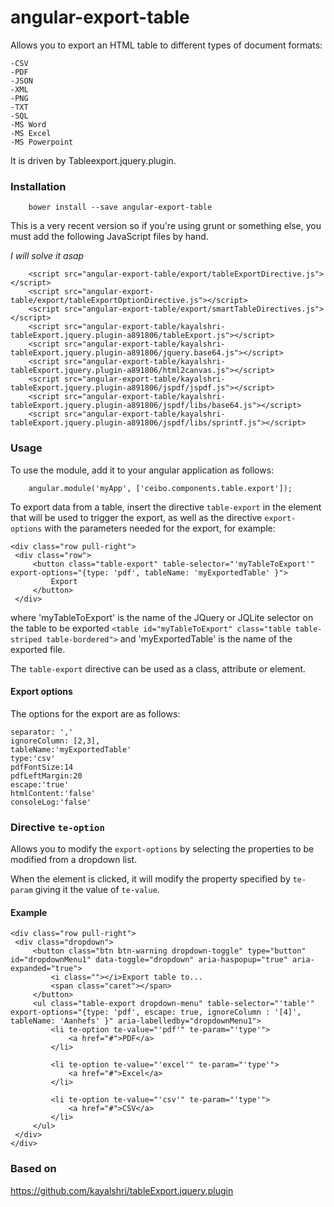 # angular-export-table
Allows you to export an HTML table to different types of document formats:

    -CSV
    -PDF
    -JSON
    -XML
    -PNG
    -TXT
    -SQL
    -MS Word
    -MS Excel
    -MS Powerpoint


It is driven by Tableexport.jquery.plugin.


### Installation

```
    bower install --save angular-export-table
```

This is a very recent version so if you're using grunt or something else, you must add the following JavaScript files by hand.

*I will solve it asap*

```
    <script src="angular-export-table/export/tableExportDirective.js"></script>
    <script src="angular-export-table/export/tableExportOptionDirective.js"></script>
    <script src="angular-export-table/export/smartTableDirectives.js"></script>
    <script src="angular-export-table/kayalshri-tableExport.jquery.plugin-a891806/tableExport.js"></script>
    <script src="angular-export-table/kayalshri-tableExport.jquery.plugin-a891806/jquery.base64.js"></script>
    <script src="angular-export-table/kayalshri-tableExport.jquery.plugin-a891806/html2canvas.js"></script>
    <script src="angular-export-table/kayalshri-tableExport.jquery.plugin-a891806/jspdf/jspdf.js"></script>
    <script src="angular-export-table/kayalshri-tableExport.jquery.plugin-a891806/jspdf/libs/base64.js"></script>
    <script src="angular-export-table/kayalshri-tableExport.jquery.plugin-a891806/jspdf/libs/sprintf.js"></script>

```
### Usage
To use the module, add it to your angular application as follows:

```
    angular.module('myApp', ['ceibo.components.table.export']);
```
To export data from a table, insert the directive `table-export` in the element that will be used to trigger the export, as well as the directive `export-options` with the parameters needed for the export, for example:

```
<div class="row pull-right">
 <div class="row">
     <button class="table-export" table-selector="'myTableToExport'" export-options="{type: 'pdf', tableName: 'myExportedTable' }">
         Export
     </button>
 </div>
```
where 'myTableToExport' is the name of the JQuery or JQLite selector on the table to be exported `<table id="myTableToExport" class="table table-striped table-bordered">` and 'myExportedTable' is the name of the exported file.


The `table-export` directive can be used as a class, attribute or element.

#### Export options

The options for the export are as follows:
```
separator: ','
ignoreColumn: [2,3],
tableName:'myExportedTable'
type:'csv'
pdfFontSize:14
pdfLeftMargin:20
escape:'true'
htmlContent:'false'
consoleLog:'false'
```

### Directive `te-option`

Allows you to modify the `export-options` by selecting the properties to be modified from a dropdown list.

When the element is clicked, it will modify the property specified by `te-param` giving it the value of `te-value`.

#### Example

```
<div class="row pull-right">
 <div class="dropdown">
     <button class="btn btn-warning dropdown-toggle" type="button" id="dropdownMenu1" data-toggle="dropdown" aria-haspopup="true" aria-expanded="true">
         <i class=""></i>Export table to...
         <span class="caret"></span>
     </button>
     <ul class="table-export dropdown-menu" table-selector="'table'" export-options="{type: 'pdf', escape: true, ignoreColumn : '[4]', tableName: 'Aanhefs' }" aria-labelledby="dropdownMenu1">
         <li te-option te-value="'pdf'" te-param="'type'">
             <a href="#">PDF</a>
         </li>

         <li te-option te-value="'excel'" te-param="'type'">
             <a href="#">Excel</a>
         </li>

         <li te-option te-value="'csv'" te-param="'type'">
             <a href="#">CSV</a>
         </li>
     </ul>
 </div>
</div>
```

### Based on
https://github.com/kayalshri/tableExport.jquery.plugin
